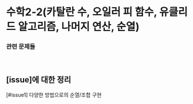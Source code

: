 # 수학2-2(카탈란 수, 오일러 피 함수, 유클리드 알고리즘, 나머지 연산, 순열)

### 관련 문제들


<br>

## [issue]에 대한 정리

[#issue1] 다양한 방법으로의 순열/조합 구현
